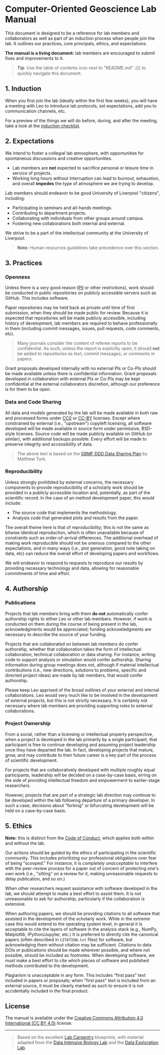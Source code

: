 # Computer-Oriented Geoscience Lab Manual

This document is designed to be a reference for lab members and collaborators
as well as part of an induction process when people join the lab. It outlines
our practices, core principals, ethics, and expectations.

**The manual is a living document:** lab members are encouraged to submit fixes
and improvements to it.

> **Tip**: Use the table of contents icon next to "README.md" 👆🏽 to quickly
> navigate this document.

## 1. Induction

When you first join the lab (ideally within the first few weeks), you will have
a meeting with Leo to introduce lab protocols, set expectations, add you to
communication channels, etc.

For a preview of the things we will do before, during, and after the meeting,
take a look at the [induction checklist][checklist].

## 2. Expectations

We intend to foster a collegial lab atmosphere, with opportunities for
spontaneous discussions and creative opportunities.

* Lab members are **not** expected to sacrifice personal or leisure time in 
  service of projects.
* Working long hours without interruption can lead to burnout, exhaustion, and
  overall **impedes** the type of atmosphere we are trying to develop.

Lab members should endeavor to be good University of Liverpool "citizens",
including:

* Participating in seminars and all-hands meetings.
* Contributing to department projects.
* Collaborating with individuals from other groups around campus.
* Fostering new collaborations both internal and external.
 
We strive to be a part of the intellectual community at the University of
Liverpool.

> **Note:** Human resources guidelines take precedence over this section.

## 3. Practices

### Openness

Unless there is a *very* good reason ([PII][pii] or other restrictions), work
should be conducted in public repositories on publicly accessible servers such
as GitHub.
This includes software.

Paper repositories may be held back as private until time of first submission,
when they should be made public for review.
Because it is expected that repositories will be made publicly accessible,
including history of development, lab members are required to behave
professionally in them (including commit messages, issues, pull requests, code
comments, etc).

> Many journals consider the content of referee reports to be confidential. As
> such, unless the report is explicitly open, it should **not** be added to
> repositories as text, commit messages, or comments in papers.

Grant proposals developed internally with no external PIs or Co-PIs should be
made available unless there is confidential information.
Grant proposals developed in collaboration with external PIs or Co-PIs may be
kept confidential at the external collaborators discretion, although our
preference is for them to be open.

### Data and Code Sharing

All data and models generated by the lab will be made available in both raw and
processed forms under [CC0][cc-0] or [CC-BY][cc-by] licenses. Except where
constrained by external (i.e., "upstream") copyleft licensing, all software
developed will be made available in source form under permissive, BSD-style
licenses. Source code will be made publicly available on GitHub (or similar),
with additional backups possible. Every effort will be made to preserve
integrity and accessibility of data.

> The above text is based on the
> [GBMF DDD Data Sharing Plan](https://doi.org/10.6084/m9.figshare.1293561)
> by Matthew Turk.

### Reproducibility

Unless strongly prohibited by external concerns, the necessary components to
provide reproducibility of a scholarly work should be provided in a publicly
accessible location and, potentially, as part of the scientific record. In the
case of an method development paper, this would include:

* The source code that implements the methodology.
* Analysis code that generated plots and results from the paper.

The overall theme here is that of reproducibility; this is not the same as
bitwise identical reproduction, which is often unavailable because of
constraints such as order-of-arrival differences. The additional overhead of
making work reproducible should not be onerous compared to the other
expectations, and in many ways (i.e., plot generation, good note taking on
data, etc) can reduce the overall effort of developing papers and workflows.

We will endeavor to respond to requests to reproduce our results by providing
necessary technology and data, allowing for reasonable commitments of time and
effort.

## 4. Authorship

### Publications

Projects that lab members bring with them **do not** automatically confer
authorship rights to either Leo or other lab members. However, if work is
conducted on them during the course of being present in the lab,
acknowledgments would be appreciated; funding acknowledgments are necessary to
describe the source of your funding.

Projects that are collaborated on between lab members do confer authorship,
whether that collaboration takes the form of intellectual collaboration,
technical collaboration or data sharing. For instance, writing code to support
analysis or simulation would confer authorship. Sharing information during
group meetings does not, although if material intellectual contributions (i.e.,
new directions, solutions to problems, specific and directed project ideas) are
made by lab members, that would confer authorship.

Please keep Leo apprised of the broad outlines of your external and internal
collaborations. Leo would very much like to be involved in the development of
external projects, but this is not strictly necessary. It is certainly not
necessary where lab members are providing supporting roles to external
collaborations.

### Project Ownership

From a social, rather than a licensing or intellectual property perspective,
when a project is developed in the lab primarily by a single participant, that
participant is free to continue developing and assuming project leadership once
they have departed the lab. In fact, developing projects that mature, grow, and
may contribute to their future career is a key part of the process of
scientific development.

For projects that are collaboratively developed with multiple roughly equal
participants, leadership will be decided on a case-by-case basis, erring on the
side of providing intellectual freedom and empowerment to earlier-stage
researchers.

However, projects that are part of a strategic lab direction may continue to be
developed within the lab following departure of a primary developer. In such a
case, decisions about "forking" or bifurcating development will be held on a
case-by-case basis.

## 5. Ethics

**Note:** this is distinct from the [Code of Conduct](coc.md), which
applies both within and without the lab.

Our actions should be guided by the ethics of participating in the scientific
community. This includes prioritizing our professional obligations over fear of
being "scooped." For instance, it is *completely unacceptable* to interfere
with the peer-review process for a paper out of concern of protecting one's own
work (i.e., "sitting" on a review for it, making unreasonable requests to delay
publication, and so on.)

When other researchers request assistance with software developed in the lab,
we should attempt to make a best effort to assist them. It is not unreasonable
to ask for authorship, particularly if the collaboration is extensive.

When authoring papers, we should be providing citations to all software that
assisted in the development of the scholarly work. While in the extreme case
this would extend to the operating system level, in general it is acceptable to
cite the layers of software in the analysis stack (e.g., NumPy, Matplotlib,
IPython/Jupyter, etc.) It is preferred to directly cite the canonical papers
(often described in `CITATION.txt` files) for software, but acknowledging them
without citation may be sufficient. Citations to data DOIs or publications
should be made wherever possible, and where not possible, should be included as
footnotes. When developing software, we must make a best effort to cite which
pieces of software and published methods contributed to the development.

Plagiarism is unacceptable in any form. This includes "first pass" text
included in papers or proposals; when "first pass" text is included from an
external source, it must be clearly marked as such to ensure it is not
accidentally included in the final product.

## License

The manual is available under the
[Creative Commons Attribution 4.0 International (CC BY 4.0)][cc-by] license.

----

> Based on the excellent [Lab Carpentry][lab-carp] blueprints, with material
> adapted from the [Data Intensive Biology Lab][dib] and the
> [Data Exploration Lab][dxl].

<!-- Links -->
[cc-by]: https://creativecommons.org/licenses/by/4.0
[cc-0]: https://creativecommons.org/publicdomain/zero/1.0/
[lab-carp]: https://github.com/lab-carpentry
[dib]: http://ivory.idyll.org/lab/
[dxl]: https://data-exp-lab.github.io/
[checklist]: https://github.com/compgeolab/manual/blob/main/.github/ISSUE_TEMPLATE/induction.md
[website]: https://www.compgeolab.org
[website-contrib]: https://github.com/compgeolab/website/blob/master/CONTRIBUTING.md
[swc]: https://software-carpentry.org/lessons/
[gh]: https://github.com/compgeolab/
[slack]: https://compgeolab.slack.com
[pii]: https://en.wikipedia.org/wiki/Personally_identifiable_information
